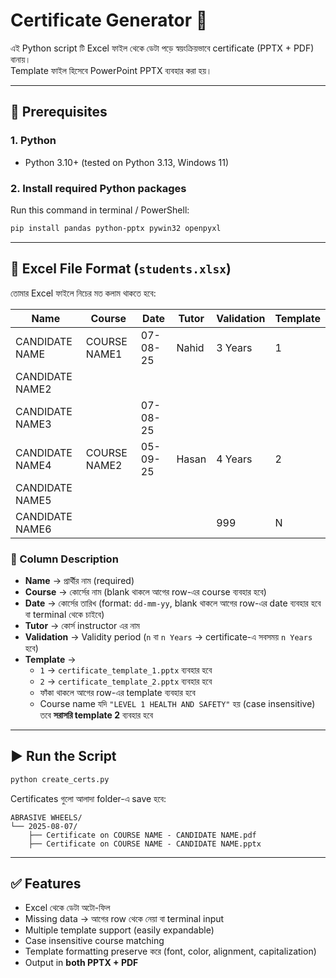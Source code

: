 # Certificate Generator 📜

এই Python script টি Excel ফাইল থেকে ডেটা পড়ে স্বয়ংক্রিয়ভাবে certificate (PPTX + PDF) বানায়।  
Template ফাইল হিসেবে PowerPoint PPTX ব্যবহার করা হয়।

---

## 🚀 Prerequisites

### 1. Python

- Python 3.10+ (tested on Python 3.13, Windows 11)

### 2. Install required Python packages

Run this command in terminal / PowerShell:

```bash
pip install pandas python-pptx pywin32 openpyxl
```
---
## 📝 Excel File Format (`students.xlsx`)

তোমার Excel ফাইলে নিচের মত কলাম থাকতে হবে:

| Name            | Course       | Date     | Tutor | Validation | Template |
| --------------- | ------------ | -------- | ----- | ---------- | -------- |
| CANDIDATE NAME  | COURSE NAME1 | 07-08-25 | Nahid | 3 Years    | 1        |
| CANDIDATE NAME2 |              |          |       |            |          |
| CANDIDATE NAME3 |              | 07-08-25 |       |            |          |
| CANDIDATE NAME4 | COURSE NAME2 | 05-09-25 | Hasan | 4 Years    | 2        |
| CANDIDATE NAME5 |              |          |       |            |          |
| CANDIDATE NAME6 |              |          |       | 999        | N        |

### 📌 Column Description

 - **Name** → প্রার্থীর নাম (required)
- **Course** → কোর্সের নাম (blank থাকলে আগের row-এর course ব্যবহার হবে)
- **Date** → কোর্সের তারিখ (format: `dd-mm-yy`, blank থাকলে আগের row-এর date ব্যবহার হবে বা terminal থেকে চাইবে)
- **Tutor** → কোর্স instructor এর নাম
- **Validation** → Validity period (`n` বা `n Years` → certificate-এ সবসময় `n Years` হবে)
- **Template** →
	 - `1` → `certificate_template_1.pptx` ব্যবহার হবে
	 - `2` → `certificate_template_2.pptx` ব্যবহার হবে
  - ফাঁকা থাকলে আগের row-এর template ব্যবহার হবে
  - Course name যদি `"LEVEL 1 HEALTH AND SAFETY"` হয় (case insensitive) তবে **সরাসরি template 2** ব্যবহার হবে

---
## ▶️ Run the Script

```bash
python create_certs.py
```

Certificates গুলো আলাদা folder-এ save হবে:

```
ABRASIVE WHEELS/
└── 2025-08-07/
    ├── Certificate on COURSE NAME - CANDIDATE NAME.pdf
    ├── Certificate on COURSE NAME - CANDIDATE NAME.pptx
```

---

## ✅ Features

- Excel থেকে ডেটা অটো-ফিল
- Missing data → আগের row থেকে নেয়া বা terminal input
- Multiple template support (easily expandable)
- Case insensitive course matching
- Template formatting preserve করে (font, color, alignment, capitalization)
- Output in **both PPTX + PDF**

